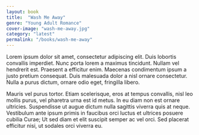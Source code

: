 ```yaml
---
layout: book
title:  "Wash Me Away"
genre: "Young Adult Romance"
cover-image: "wash-me-away.jpg"
category: "latest"
permalink: "/books/wash-me-away"
---
```


Lorem ipsum dolor sit amet, consectetur adipiscing elit. Duis lobortis convallis imperdiet. Nunc porta lorem a maximus tincidunt. Nullam vel hendrerit est. Praesent a efficitur enim. Maecenas condimentum ipsum a justo pretium consequat. Duis malesuada dolor a nisl ornare consectetur. Nulla a purus dictum, ornare odio eget, fringilla libero. 

Mauris vel purus tortor. Etiam scelerisque, eros at tempus convallis, nisl leo mollis purus, vel pharetra urna est id metus. In eu diam non est ornare ultricies. Suspendisse ut augue dictum nulla sagittis viverra quis at neque. Vestibulum ante ipsum primis in faucibus orci luctus et ultrices posuere cubilia Curae; Ut sed diam et elit suscipit semper ac vel orci. Sed placerat efficitur nisi, ut sodales orci viverra eu.